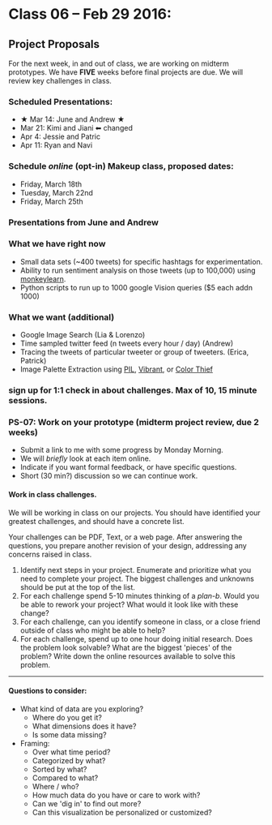 # Class 06 –  Feb 29  2016:

## Project Proposals

For the next week, in and out of class, we are working on midterm prototypes. We have **FIVE** weeks before final projects are due. We will review key challenges in class.

### Scheduled Presentations:
* ★ Mar 14: June and Andrew ★
* Mar 21: Kimi and Jiani ⬅ changed
* Apr  4: Jessie and Patric
* Apr 11: Ryan and Navi

### Schedule *online* (opt-in) Makeup class, proposed dates:
* Friday, March 18th
* Tuesday, March 22nd
* Friday, March 25th

### Presentations from June and Andrew

### What we have right now
* Small data sets (~400 tweets) for specific hashtags for experimentation.
* Ability to run sentiment analysis on those tweets (up to 100,000) using [monkeylearn](http://www.monkeylearn.com/).
* Python scripts to run up to 1000 google Vision queries ($5 each addn 1000)

### What we want (additional)
* Google Image Search (Lia & Lorenzo)
* Time sampled twitter feed (n tweets every hour / day) (Andrew)
* Tracing the tweets of particular tweeter or group of tweeters. (Erica, Patrick)
* Image Palette Extraction using [PIL](https://pillow.readthedocs.org/en/3.1.x/), [Vibrant](http://jariz.github.io/vibrant.js/), or [Color Thief](http://lokeshdhakar.com/projects/color-thief/)


### sign up for 1:1 check in about challenges. Max of 10, 15 minute sessions.

### PS-07: Work on your prototype (midterm project review, due 2 weeks)
* Submit a link to me with some progress by Monday Morning.
* We will *briefly* look at each item online.
* Indicate if you want formal feedback, or have specific questions.
* Short (30 min?) discussion so we can continue work.

#### Work in class challenges.
We will be working in class on our projects. You should have identified your greatest challenges, and should have a concrete list.


Your challenges can be PDF, Text, or a web page. After answering the questions, you prepare another revision of your design, addressing any concerns raised in class.

1. Identify next steps in your project. Enumerate and prioritize what you need to complete your project. The biggest challenges and unknowns should be put at the top of the list.
2. For each challenge spend 5-10 minutes thinking of a _plan-b_. Would you be able to rework your project? What would it look like with these change?
3. For each challenge, can you identify someone in class, or a close friend outside of class who might be able to help?
4. For each challenge, spend up to one hour doing initial research. Does the problem look solvable? What are the biggest 'pieces' of the problem? Write down the online resources available to solve this problem.


------

#### Questions to consider:
* What kind of data are you exploring?
    * Where do you get it?
    * What dimensions does it have?
    * Is some data missing?
* Framing:
    * Over what time period?
    * Categorized by what?
    * Sorted by what?
    * Compared to what?
    * Where / who?
    * How much data do you have or care to work with?
    * Can we 'dig in' to find out more?
    * Can this visualization be personalized or customized?





